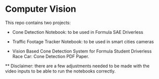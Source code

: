 # Computer Vision

This repo contains two projects:

- Cone Detection Notebook: to be used in Formula SAE Driverless
- Traffic Footage Tracker Notebook: to be used in smart cities cameras

- Vision Based Cone Detection System for Formula Student Driverless Race Car: Cone Detection PDF Paper.


** Disclaimer: there are a few adjustments needed to be made with the video inputs to be able to run the notebooks correctly.
